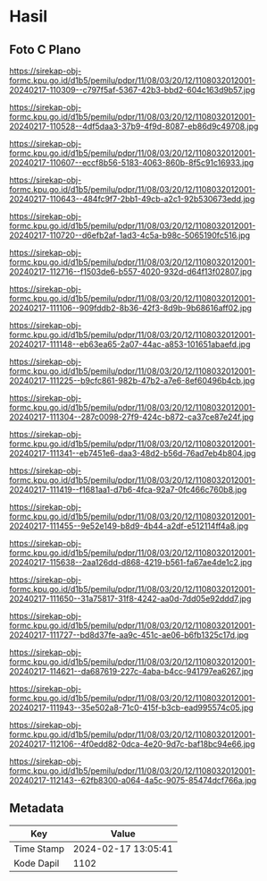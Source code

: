 # Hasil

## Foto C Plano

https://sirekap-obj-formc.kpu.go.id/d1b5/pemilu/pdpr/11/08/03/20/12/1108032012001-20240217-110309--c797f5af-5367-42b3-bbd2-604c163d9b57.jpg

https://sirekap-obj-formc.kpu.go.id/d1b5/pemilu/pdpr/11/08/03/20/12/1108032012001-20240217-110528--4df5daa3-37b9-4f9d-8087-eb86d9c49708.jpg

https://sirekap-obj-formc.kpu.go.id/d1b5/pemilu/pdpr/11/08/03/20/12/1108032012001-20240217-110607--eccf8b56-5183-4063-860b-8f5c91c16933.jpg

https://sirekap-obj-formc.kpu.go.id/d1b5/pemilu/pdpr/11/08/03/20/12/1108032012001-20240217-110643--484fc9f7-2bb1-49cb-a2c1-92b530673edd.jpg

https://sirekap-obj-formc.kpu.go.id/d1b5/pemilu/pdpr/11/08/03/20/12/1108032012001-20240217-110720--d6efb2af-1ad3-4c5a-b98c-5065190fc516.jpg

https://sirekap-obj-formc.kpu.go.id/d1b5/pemilu/pdpr/11/08/03/20/12/1108032012001-20240217-112716--f1503de6-b557-4020-932d-d64f13f02807.jpg

https://sirekap-obj-formc.kpu.go.id/d1b5/pemilu/pdpr/11/08/03/20/12/1108032012001-20240217-111106--909fddb2-8b36-42f3-8d9b-9b68616aff02.jpg

https://sirekap-obj-formc.kpu.go.id/d1b5/pemilu/pdpr/11/08/03/20/12/1108032012001-20240217-111148--eb63ea65-2a07-44ac-a853-101651abaefd.jpg

https://sirekap-obj-formc.kpu.go.id/d1b5/pemilu/pdpr/11/08/03/20/12/1108032012001-20240217-111225--b9cfc861-982b-47b2-a7e6-8ef60496b4cb.jpg

https://sirekap-obj-formc.kpu.go.id/d1b5/pemilu/pdpr/11/08/03/20/12/1108032012001-20240217-111304--287c0098-27f9-424c-b872-ca37ce87e24f.jpg

https://sirekap-obj-formc.kpu.go.id/d1b5/pemilu/pdpr/11/08/03/20/12/1108032012001-20240217-111341--eb7451e6-daa3-48d2-b56d-76ad7eb4b804.jpg

https://sirekap-obj-formc.kpu.go.id/d1b5/pemilu/pdpr/11/08/03/20/12/1108032012001-20240217-111419--f1681aa1-d7b6-4fca-92a7-0fc466c760b8.jpg

https://sirekap-obj-formc.kpu.go.id/d1b5/pemilu/pdpr/11/08/03/20/12/1108032012001-20240217-111455--9e52e149-b8d9-4b44-a2df-e512114ff4a8.jpg

https://sirekap-obj-formc.kpu.go.id/d1b5/pemilu/pdpr/11/08/03/20/12/1108032012001-20240217-115638--2aa126dd-d868-4219-b561-fa67ae4de1c2.jpg

https://sirekap-obj-formc.kpu.go.id/d1b5/pemilu/pdpr/11/08/03/20/12/1108032012001-20240217-111650--31a75817-31f8-4242-aa0d-7dd05e92ddd7.jpg

https://sirekap-obj-formc.kpu.go.id/d1b5/pemilu/pdpr/11/08/03/20/12/1108032012001-20240217-111727--bd8d37fe-aa9c-451c-ae06-b6fb1325c17d.jpg

https://sirekap-obj-formc.kpu.go.id/d1b5/pemilu/pdpr/11/08/03/20/12/1108032012001-20240217-114621--da687619-227c-4aba-b4cc-941797ea6267.jpg

https://sirekap-obj-formc.kpu.go.id/d1b5/pemilu/pdpr/11/08/03/20/12/1108032012001-20240217-111943--35e502a8-71c0-415f-b3cb-ead995574c05.jpg

https://sirekap-obj-formc.kpu.go.id/d1b5/pemilu/pdpr/11/08/03/20/12/1108032012001-20240217-112106--4f0edd82-0dca-4e20-9d7c-baf18bc94e66.jpg

https://sirekap-obj-formc.kpu.go.id/d1b5/pemilu/pdpr/11/08/03/20/12/1108032012001-20240217-112143--62fb8300-a064-4a5c-9075-85474dcf766a.jpg


## Metadata

| Key        | Value               |
| ---------- | ------------------- |
| Time Stamp | 2024-02-17 13:05:41 |
| Kode Dapil | 1102                |



